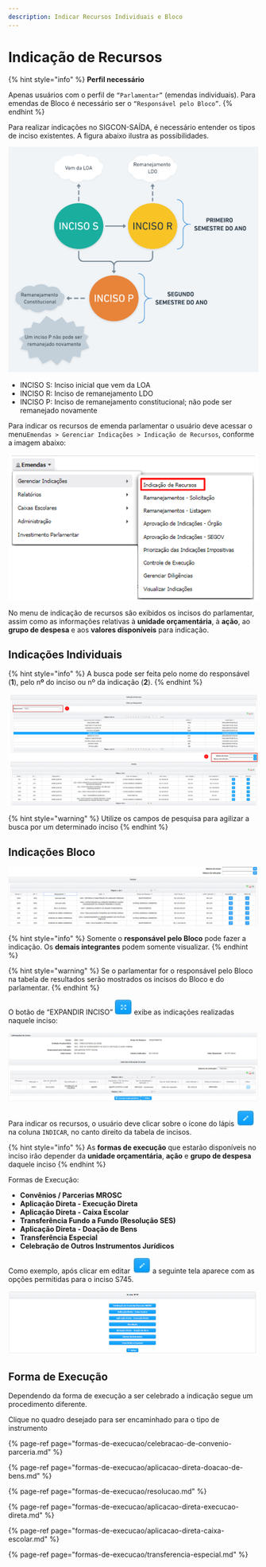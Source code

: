 ```yaml
---
description: Indicar Recursos Individuais e Bloco
---
```


# Indicação de Recursos

{% hint style="info" %}
**Perfil necessário**

Apenas usuários com o perfil de `“Parlamentar”` \(emendas individuais\). Para emendas de Bloco é necessário ser o `“Responsável pelo Bloco”`.
{% endhint %}

Para realizar indicações no SIGCON-SAÍDA, é necessário entender os tipos de inciso existentes. A figura abaixo ilustra as possibilidades.

![Fluxo de incisos. Elaborado por Marcela Pires](../.gitbook/assets/teste-metodologia-agil-2x-2-.png)

* INCISO S: Inciso inicial que vem da LOA
* INCISO R: Inciso de remanejamento LDO
* INCISO P: Inciso de remanejamento constitucional; não pode ser remanejado novamente

Para indicar os recursos de emenda parlamentar o usuário deve acessar o menu`Emendas > Gerenciar Indicações > Indicação de Recursos`, conforme a imagem abaixo:

![](../.gitbook/assets/image%20%28439%29.png)

No menu de indicação de recursos são exibidos os incisos do parlamentar, assim como as informações relativas à **unidade orçamentária**, à **ação**, ao **grupo de despesa** e aos **valores disponíveis** para indicação. 

## Indicações Individuais

{% hint style="info" %}
A busca pode ser feita pelo nome do responsável \(**1**\), pelo n**º** do inciso ou nº da indicação \(**2**\).
{% endhint %}

![](../.gitbook/assets/image%20%28423%29.png)

{% hint style="warning" %}
Utilize os campos de pesquisa para agilizar a busca por um determinado inciso
{% endhint %}

## **Indicações Bloco**

![Rela&#xE7;&#xE3;o de Incisos do Parlamentar e do Bloco](../.gitbook/assets/inciso_bloco.png)

{% hint style="info" %}
Somente o **responsável pelo Bloco** pode fazer a indicação. Os **demais integrantes** podem somente visualizar.
{% endhint %}

{% hint style="warning" %}
Se o parlamentar for o responsável pelo Bloco na tabela de resultados serão mostrados os incisos do Bloco e do parlamentar.
{% endhint %}

O botão de “EXPANDIR INCISO” ![](../.gitbook/assets/icone_expandir.jpg) exibe as indicações realizadas naquele inciso:

![Lista das indica&#xE7;&#xF5;es por inciso](../.gitbook/assets/indicacoes_por_inciso.PNG)

Para indicar os recursos, o usuário deve clicar sobre o ícone do lápis ![](../.gitbook/assets/icone_lapis.jpg) na coluna `INDICAR`, no canto direito da tabela de incisos. 

{% hint style="info" %}
As **formas de execução** que estarão disponíveis no inciso irão depender da **unidade orçamentária**, **ação** e **grupo de despesa** daquele inciso
{% endhint %}

Formas de Execução: 

* **Convênios / Parcerias MROSC**
* **Aplicação Direta - Execução Direta**
* **Aplicação Direta - Caixa Escolar**
* **Transferência Fundo a Fundo \(Resolução SES\)**
* **Aplicação Direta - Doação de Bens**
* **Transferência Especial**
* **Celebração de Outros Instrumentos Jurídicos**

Como exemplo, após clicar em editar ![](../.gitbook/assets/icone_lapis.jpg) a seguinte tela aparece com as opções permitidas para o inciso S745.

![](../.gitbook/assets/image%20%28414%29.png)

## Forma de Execução

Dependendo da forma de execução a ser celebrado a indicação segue um procedimento diferente.

Clique no quadro desejado para ser encaminhado para o tipo de instrumento

{% page-ref page="formas-de-execucao/celebracao-de-convenio-parceria.md" %}

{% page-ref page="formas-de-execucao/aplicacao-direta-doacao-de-bens.md" %}

{% page-ref page="formas-de-execucao/resolucao.md" %}

{% page-ref page="formas-de-execucao/aplicacao-direta-execucao-direta.md" %}

{% page-ref page="formas-de-execucao/aplicacao-direta-caixa-escolar.md" %}

{% page-ref page="formas-de-execucao/transferencia-especial.md" %}



